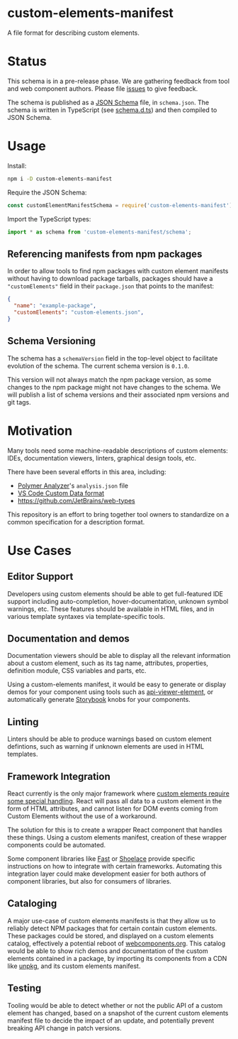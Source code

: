 # custom-elements-manifest
A file format for describing custom elements.

# Status

This schema is in a pre-release phase. We are gathering feedback from tool
and web component authors. Please file [issues](https://github.com/webcomponents/custom-elements-manifest/issues) to give feedback.

The schema is published as a [JSON Schema](https://json-schema.org/) file, in `schema.json`. The schema is written in TypeScript (see [schema.d.ts](https://github.com/webcomponents/custom-elements-manifest/blob/master/schema.d.ts)) and then compiled to JSON Schema.

# Usage

Install:

```sh
npm i -D custom-elements-manifest
```

Require the JSON Schema:

```ts
const customElementManifestSchema = require('custom-elements-manifest');
```

Import the TypeScript types:

```ts
import * as schema from 'custom-elements-manifest/schema';
```

## Referencing manifests from npm packages

In order to allow tools to find npm packages with custom element manifests without having to download package tarballs, packages should have a `"customElements"` field in their `package.json` that points to the manifest:

```json
{
  "name": "example-package",
  "customElements": "custom-elements.json",
}
```

## Schema Versioning

The schema has a `schemaVersion` field in the top-level object to facilitate
evolution of the schema. The current schema version is `0.1.0`.

This version will not always match the npm package version, as some changes to the npm package might not have changes to the schema. We will publish a list of schema versions and their associated npm versions and git tags.

# Motivation

Many tools need some machine-readable descriptions of custom elements: IDEs, documentation viewers, linters, graphical design tools, etc.

There have been several efforts in this area, including:
- [Polymer Analyzer](https://github.com/Polymer/tools/tree/master/packages/analyzer)'s `analysis.json` file
- [VS Code Custom Data format](https://github.com/microsoft/vscode-custom-data/tree/master/samples/webcomponents)
- https://github.com/JetBrains/web-types

This repository is an effort to bring together tool owners to standardize on a common specification for a description format.

# Use Cases

## Editor Support

Developers using custom elements should be able to get full-featured IDE support including auto-completion, hover-documentation, unknown symbol warnings, etc. These features should be available in HTML files, and in various template syntaxes via template-specific tools.

## Documentation and demos

Documentation viewers should be able to display all the relevant information about a custom element, such as its tag name, attributes, properties, definition module, CSS variables and parts, etc.

Using a custom-elements manifest, it would be easy to generate or display demos for your component using tools such as [api-viewer-element](https://github.com/web-padawan/api-viewer-element), or automatically generate [Storybook](https://storybook.js.org/) knobs for your components.

## Linting

Linters should be able to produce warnings based on custom element defintions, such as warning if unknown elements are used in HTML templates.

## Framework Integration

React currently is the only major framework where [custom elements require some special handling](https://custom-elements-everywhere.com/). React will pass all data to a custom element in the form of HTML attributes, and cannot listen for DOM events coming from Custom Elements without the use of a workaround.

The solution for this is to create a wrapper React component that handles these things. Using a custom elements manifest, creation of these wrapper components could be automated.

Some component libraries like [Fast](https://www.fast.design/docs/integrations/react) or [Shoelace](https://shoelace.style/getting-started/usage?id=react) provide specific instructions on how to integrate with certain frameworks. Automating this integration layer could make development easier for both authors of component libraries, but also for consumers of libraries.

## Cataloging

A major use-case of custom elements manifests is that they allow us to reliably detect NPM packages that for certain contain custom elements. These packages could be stored, and displayed on a custom elements catalog, effectively a potential reboot of [webcomponents.org](https://www.webcomponents.org/). This catalog would be able to show rich demos and documentation of the custom elements contained in a package, by importing its components from a CDN like [unpkg](https://unpkg.com/), and its custom elements manifest.

## Testing

Tooling would be able to detect whether or not the public API of a custom element has changed, based on a snapshot of the current custom elements manifest file to decide the impact of an update, and potentially prevent breaking API change in patch versions.
